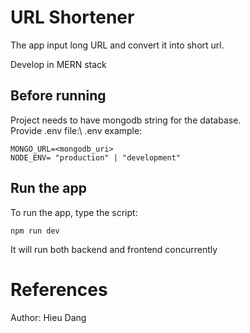 # URL Shortener
The app input long URL and convert it into short url.

Develop in MERN stack


## Before running
Project needs to have mongodb string for the database.\
Provide .env file:\ 
.env example: 
 ```
 MONGO_URL=<mongodb_uri>
 NODE_ENV= "production" | "development"
 ```

## Run the app
To run the app, type the script:
```
npm run dev
```
  It will run both backend and frontend concurrently


# References
Author: Hieu Dang
